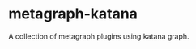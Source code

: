 # metagraph-katana

<!-- [![Conda Version](https://img.shields.io/conda/v/metagraph/metagraph-karateclub.svg)](https://anaconda.org/metagraph/metagraph-karateclub)
[![Build Status](https://github.com/metagraph-dev/metagraph-karateclub/actions/workflows/test_and_deploy.yml/badge.svg?branch=main)](https://github.com/metagraph-dev/metagraph-karateclub/actions/workflows/test_and_deploy.yml?query=branch%3Amain)
[![Daily Health Check](https://github.com/metagraph-dev/metagraph-karateclub/actions/workflows/daily_checkup.yml/badge.svg)](https://github.com/metagraph-dev/metagraph-karateclub/actions/workflows/daily_checkup.yml) -->

A collection of metagraph plugins using katana graph.
